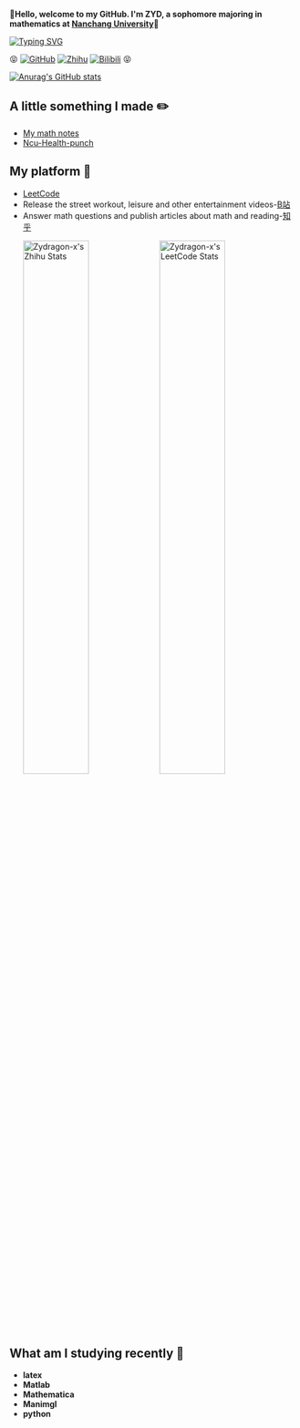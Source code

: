 
:ghost:**Hello, welcome to my GitHub. I'm ZYD, a sophomore majoring in mathematics at [Nanchang University](https://www.ncu.edu.cn/)**:school:

[![Typing SVG](https://readme-typing-svg.herokuapp.com?center=%E5%81%87&vCenter=%E5%81%87&lines=Abstractness+is+the+price+of+generality)](https://git.io/typing-svg)

:stuck_out_tongue_closed_eyes:
[![GitHub](https://img.shields.io/static/v1?label=Github&message=0&color=red&logo=github)](https://github.com/Zydragon-x)
[![Zhihu](https://img.shields.io/static/v1?label=Zhihu&message=216&color=blue&logo=zhihu&labelColor=abcdef)](https://www.zhihu.com/people/niu-l-28)
[![Bilibili](https://img.shields.io/badge/Bilibili-4-ff69b4)](https://space.bilibili.com/354150688)
:stuck_out_tongue_closed_eyes:



[![Anurag's GitHub stats](https://github-readme-stats.vercel.app/api?username=Zydragon-x&show_icons=true&theme=merko)](https://github.com/anuraghazra/github-readme-stats)


## A little something I made :pencil2:
- [My math notes](https://github.com/Zydragon-x/Ncu-math-notes)
- [Ncu-Health-punch](https://github.com/Zydragon-x/Ncu-Health-punch)


## My platform :space_invader:
- [LeetCode](https://leetcode.cn/u/zydragon-e/)
- Release the street workout, leisure and other entertainment videos-[B站](https://space.bilibili.com/354150688)
- Answer math questions and publish articles about math and reading-[知乎](https://www.zhihu.com/people/niu-l-28) <p> [<img src="https://stats.justsong.cn/api/zhihu?username=niu-l-28&theme=dark" alt="Zydragon-x's Zhihu Stats" width="49%" />](https://www.zhihu.com/people/niu-l-28) [<img src="https://stats.justsong.cn/api/leetcode?username=Zydragon&cn=true&theme=dark" alt="Zydragon-x's LeetCode Stats" width="49%" />]([https://www.zhihu.com/people/niu-l-28](https://leetcode.cn/u/zydragon-e/))
</p>


## What am I studying recently :dart:
- **latex**
- **Matlab**
- **Mathematica**
- **Manimgl**
- **python**

